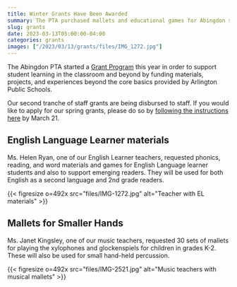 ```yaml
--- 
title: Winter Grants Have Been Awarded
summary: The PTA purchased mallets and educational games for Abingdon students.
slug: grants
date: 2023-03-13T05:00:00-04:00
categories: grants
images: ["/2023/03/13/grants/files/IMG_1272.jpg"]
---
```


The Abingdon PTA started a [Grant Program](/grants) this year in order to support student learning in the classroom and beyond by funding materials, projects, and experiences beyond the core basics provided by Arlington Public Schools.

Our second tranche of staff grants are being disbursed to staff. If you would like to apply for our spring grants, please do so by [following the instructions here](/grants) by March 21.

## English Language Learner materials

Ms. Helen Ryan, one of our English Learner teachers, requested phonics, reading, and word materials and games for English Language learner students and also to support emerging readers. They will be used for both English as a second language and 2nd grade readers.

{{< figresize o=492x src="files/IMG-1272.jpg" alt="Teacher with EL materials" >}}

## Mallets for Smaller Hands

Ms. Janet Kingsley, one of our music teachers, requested 30 sets of mallets for playing the xylophones and glockenspiels for children in grades K-2. These will also be used for small hand-held percussion.

{{< figresize o=492x src="files/IMG-2521.jpg" alt="Music teachers with musical mallets" >}}